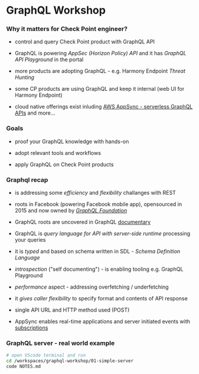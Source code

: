 # GraphQL Workshop

### Why it matters for Check Point engineer?

* control and query Check Point product with GraphQL API

* GraphQL is powering *AppSec (Horizon Policy) API* and it has *GraphQL API Playground* in the portal

* more products are adopting GraphQL - e.g. Harmony Endpoint *Threat Hunting*

* some CP products are using GraphQL and keep it internal (web UI for Harmony Endpoint)

* cloud native offerings exist inluding [AWS AppSync - serverless GraphQL APIs](https://aws.amazon.com/appsync/) and more...


### Goals
* proof your GraphQL knowledge with hands-on

* adopt relevant tools and workflows

* apply GraphQL on Check Point products


### Graphql recap
* is addressing some *efficiency* and *flexibility* challanges with REST

* roots in Facebook (powering Facebook mobile app), opensourced in 2015 and now owned by [*GraphQL Foundation*](https://graphql.org/foundation/)

* GraphQL roots are uncovered in GraphQL [documentary](https://www.youtube.com/watch?v=783ccP__No8)

* GraphQL is *query language for API with server-side runtime* processing your queries

* it is *typed* and based on schema written in SDL - *Schema Definition Language*

* *introspection* ("self documenting") - is enabling tooling e.g. GraphQL Playground

* *performance* aspect - addressing overfetching / underfetching

* it *gives caller flexibility* to specify format and contents of API response

* single API URL and HTTP method used (POST)

* AppSync enables real-time applications and server initiated events with [subscriptions](https://www.apollographql.com/docs/react/data/subscriptions/)

### GraphQL server - real world example

```bash
# open VScode terminal and run
cd /workspaces/graphql-workshop/01-simple-server
code NOTES.md
```